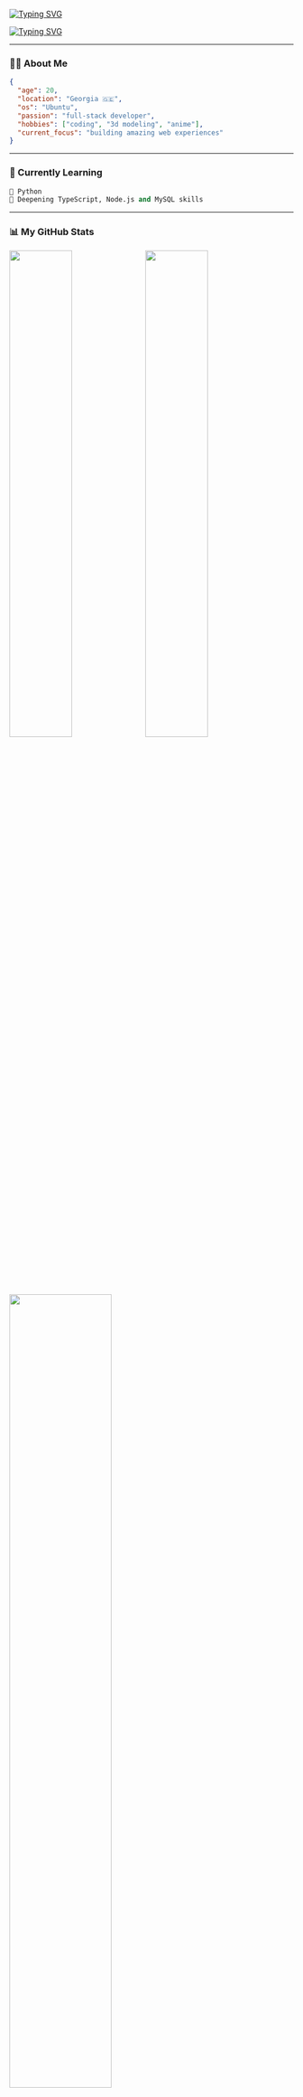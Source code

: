 [![Typing SVG](https://readme-typing-svg.demolab.com/?lines=Hi+👋,+I'm+Nika&font=Fira%20Code&size=30&duration=3000&pause=1000&color=FF69B4&center=false&vCenter=false&repeat=true&width=500&height=50)](https://git.io/typing-svg)

[![Typing SVG](https://readme-typing-svg.demolab.com/?lines=🚀+A+passionate+Full-Stack+Developer+from+Georgia+&font=Fira%20Code&size=18&duration=4000&pause=1000&color=FFFFFF&center=false&vCenter=false&repeat=false&width=600&height=40)](https://git.io/typing-svg)

-----

### 👨‍💻 About Me

```json
{
  "age": 20,
  "location": "Georgia 🇬🇪",
  "os": "Ubuntu",
  "passion": "full-stack developer",
  "hobbies": ["coding", "3d modeling", "anime"],
  "current_focus": "building amazing web experiences"
}
```

-----

### 🌱 Currently Learning

```python
🐍 Python
🚧 Deepening TypeScript, Node.js and MySQL skills
```

-----

### 📊 My GitHub Stats

<p align="left">
  <img src="https://github-readme-stats.vercel.app/api?username=yopblip&show_icons=true&theme=radical&hide_border=true" width="47%"/>
  <img src="https://github-readme-stats.vercel.app/api/top-langs/?username=yopblip&layout=compact&theme=radical&hide_border=true" width="47%"/>
</p>

<p align="left">
  <img src="https://github-readme-streak-stats.herokuapp.com/?user=yopblip&theme=radical&hide_border=true" width="60%"/>
</p>

-----

### 🛠️ Tech Stack & Tools

<p align="left">
  <img src="https://skillicons.dev/icons?i=html,css,js,ts,react,nodejs,express,git,bootstrap,mysql,python,vscode" />
</p>

**Frontend:** React, TypeScript, HTML5, CSS3, Bootstrap  
**Backend:** Node.js, Express.js, MySQL  
**Tools:** Git, VS Code  
**Learning:** Python

-----

### 🎨 Creative Side

- **3D Artist** - Creating digital art and 3D models → [DeviantArt Profile](https://deviantart.com/yopblip)
- **Anime Enthusiast** - Love watching anime and Japanese animation

-----

### 🚀 What I’m Working On

- Building responsive web applications with React, TypeScript and JavaScript
- Learning Python programming
- Creating 3D art and digital models

-----

### 📈 GitHub Activity

<p align="left">
  <img src="https://github-readme-activity-graph.vercel.app/graph?username=yopblip&theme=redical&hide_border=true&bg_color=0d1117" width="100%"/>
</p>

![Snake animation](https://github.com/yopblip/yopblip/blob/output/github-contribution-grid-snake.svg)

-----

<div align="center">
  <img src="https://komarev.com/ghpvc/?username=yopblip&style=flat-square&color=ff3068" alt="Profile Views"/>
</div>

<div align="center">
  <i>✨ "Building the future, one line of code at a time" ✨</i>
</div>